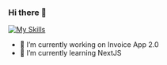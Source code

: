 ### Hi there 👋

[![My Skills](https://skills.thijs.gg/icons?i=js,html,css,git,mongodb,mysql,nextjs,nodejs,react,tailwind,ts)](https://skills.thijs.gg)

- 🔭 I’m currently working on Invoice App 2.0
- 🌱 I’m currently learning NextJS

<!--
**stanleyoos/stanleyoos** is a ✨ _special_ ✨ repository because its `README.md` (this file) appears on your GitHub profile.

Here are some ideas to get you started:

- 🔭 I’m currently working on ...
- 🌱 I’m currently learning ...
- 👯 I’m looking to collaborate on ...
- 🤔 I’m looking for help with ...
- 💬 Ask me about ...
- 📫 How to reach me: ...
- 😄 Pronouns: ...
- ⚡ Fun fact: ...
-->
